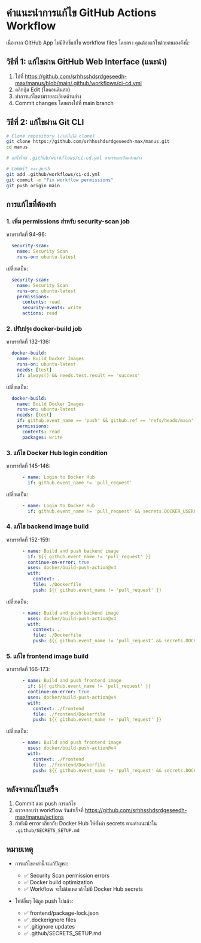 # คำแนะนำการแก้ไข GitHub Actions Workflow

เนื่องจาก GitHub App ไม่มีสิทธิ์แก้ไข workflow files โดยตรง คุณต้องแก้ไขด้วยตนเองดังนี้:

## วิธีที่ 1: แก้ไขผ่าน GitHub Web Interface (แนะนำ)

1. ไปที่ https://github.com/srhhsshdsrdgeseedh-max/manus/blob/main/.github/workflows/ci-cd.yml
2. คลิกปุ่ม Edit (ไอคอนดินสอ)
3. ทำการแก้ไขตามรายละเอียดด้านล่าง
4. Commit changes โดยตรงไปที่ main branch

## วิธีที่ 2: แก้ไขผ่าน Git CLI

```bash
# Clone repository (ถ้ายังไม่ได้ clone)
git clone https://github.com/srhhsshdsrdgeseedh-max/manus.git
cd manus

# แก้ไขไฟล์ .github/workflows/ci-cd.yml ตามรายละเอียดด้านล่าง

# Commit และ push
git add .github/workflows/ci-cd.yml
git commit -m "Fix workflow permissions"
git push origin main
```

## การแก้ไขที่ต้องทำ

### 1. เพิ่ม permissions สำหรับ security-scan job

หาบรรทัดที่ 94-96:
```yaml
  security-scan:
    name: Security Scan
    runs-on: ubuntu-latest
```

เปลี่ยนเป็น:
```yaml
  security-scan:
    name: Security Scan
    runs-on: ubuntu-latest
    permissions:
      contents: read
      security-events: write
      actions: read
```

### 2. ปรับปรุง docker-build job

หาบรรทัดที่ 132-136:
```yaml
  docker-build:
    name: Build Docker Images
    runs-on: ubuntu-latest
    needs: [test]
    if: always() && needs.test.result == 'success'
```

เปลี่ยนเป็น:
```yaml
  docker-build:
    name: Build Docker Images
    runs-on: ubuntu-latest
    needs: [test]
    if: github.event_name == 'push' && github.ref == 'refs/heads/main'
    permissions:
      contents: read
      packages: write
```

### 3. แก้ไข Docker Hub login condition

หาบรรทัดที่ 145-146:
```yaml
      - name: Login to Docker Hub
        if: github.event_name != 'pull_request'
```

เปลี่ยนเป็น:
```yaml
      - name: Login to Docker Hub
        if: github.event_name != 'pull_request' && secrets.DOCKER_USERNAME != ''
```

### 4. แก้ไข backend image build

หาบรรทัดที่ 152-159:
```yaml
      - name: Build and push backend image
        if: ${{ github.event_name != 'pull_request' }}
        continue-on-error: true
        uses: docker/build-push-action@v4
        with:
          context: .
          file: ./Dockerfile
          push: ${{ github.event_name != 'pull_request' }}
```

เปลี่ยนเป็น:
```yaml
      - name: Build and push backend image
        uses: docker/build-push-action@v4
        with:
          context: .
          file: ./Dockerfile
          push: ${{ github.event_name != 'pull_request' && secrets.DOCKER_USERNAME != '' }}
```

### 5. แก้ไข frontend image build

หาบรรทัดที่ 166-173:
```yaml
      - name: Build and push frontend image
        if: ${{ github.event_name != 'pull_request' }}
        continue-on-error: true
        uses: docker/build-push-action@v4
        with:
          context: ./frontend
          file: ./frontend/Dockerfile
          push: ${{ github.event_name != 'pull_request' }}
```

เปลี่ยนเป็น:
```yaml
      - name: Build and push frontend image
        uses: docker/build-push-action@v4
        with:
          context: ./frontend
          file: ./frontend/Dockerfile
          push: ${{ github.event_name != 'pull_request' && secrets.DOCKER_USERNAME != '' }}
```

## หลังจากแก้ไขเสร็จ

1. Commit และ push การแก้ไข
2. ตรวจสอบว่า workflow รันสำเร็จที่ https://github.com/srhhsshdsrdgeseedh-max/manus/actions
3. ถ้ายังมี error เกี่ยวกับ Docker Hub ให้ตั้งค่า secrets ตามคำแนะนำใน `.github/SECRETS_SETUP.md`

## หมายเหตุ

- การแก้ไขเหล่านี้จะแก้ปัญหา:
  - ✅ Security Scan permission errors
  - ✅ Docker build optimization
  - ✅ Workflow จะไม่ล้มเหลวถ้าไม่มี Docker Hub secrets

- ไฟล์อื่นๆ ได้ถูก push ไปแล้ว:
  - ✅ frontend/package-lock.json
  - ✅ .dockerignore files
  - ✅ .gitignore updates
  - ✅ .github/SECRETS_SETUP.md
